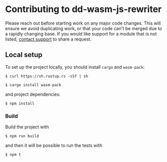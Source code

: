 # Contributing to dd-wasm-js-rewriter

Please reach out before starting work on any major code changes.
This will ensure we avoid duplicating work, or that your code can't be merged due to a rapidly changing
base. If you would like support for a module that is not listed, [contact support][1] to share a request.

[1]: https://docs.datadoghq.com/help

## Local setup

To set up the project locally, you should install `cargo` and `wasm-pack`:

```
$ curl https://sh.rustup.rs -sSf | sh

$ cargo install wasm-pack
```

and project dependencies:

```
$ npm install
```

### Build

Build the project with

```
$ npm run build

```

and then it will be possible to run the tests with

```
$ npm t
```
